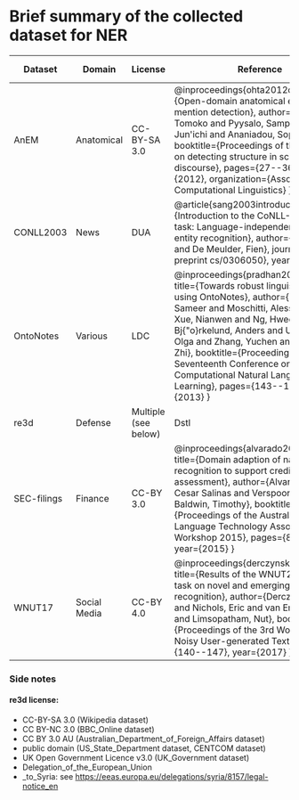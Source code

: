 # Brief summary of the collected dataset for NER

| Dataset     | Domain       | License              | Reference                                                    | # labeled sentences | # labels | Descriptions |
| ----------- | ------------ | -------------------- | ------------------------------------------------------------ | ------------------- | -------- | ------------ |
| AnEM        | Anatomical   | CC-BY-SA 3.0         | @inproceedings{ohta2012open,   title={Open-domain anatomical entity mention detection},   author={Ohta, Tomoko and Pyysalo, Sampo and Tsujii, Jun'ichi and Ananiadou, Sophia},   booktitle={Proceedings of the workshop on detecting structure in scholarly discourse},   pages={27--36},   year={2012},   organization={Association for Computational Linguistics} } | 4697                | 12       |              |
| CONLL2003   | News         | DUA                  | @article{sang2003introduction,   title={Introduction to the CoNLL-2003 shared task: Language-independent named entity recognition},   author={Sang, Erik F and De Meulder, Fien},   journal={arXiv preprint cs/0306050},   year={2003} } | 20679               | 5        |              |
| OntoNotes   | Various      | LDC                  | @inproceedings{pradhan2013towards,   title={Towards robust linguistic analysis using OntoNotes},   author={Pradhan, Sameer and Moschitti, Alessandro and Xue, Nianwen and Ng, Hwee Tou and Bj{\"o}rkelund, Anders and Uryupina, Olga and Zhang, Yuchen and Zhong, Zhi},   booktitle={Proceedings of the Seventeenth Conference on Computational Natural Language Learning},   pages={143--152},   year={2013} } | 159615              | 19       |              |
| re3d        | Defense      | Multiple (see below) | Dstl                                                         | 961                 | 11       |              |
| SEC-filings | Finance      | CC-BY 3.0            | @inproceedings{alvarado2015domain,   title={Domain adaption of named entity recognition to support credit risk assessment},   author={Alvarado, Julio Cesar Salinas and Verspoor, Karin and Baldwin, Timothy},   booktitle={Proceedings of the Australasian Language Technology Association Workshop 2015},   pages={84--90},   year={2015} } | 1467                | 5        |              |
| WNUT17      | Social Media | CC-BY 4.0            | @inproceedings{derczynski2017results,   title={Results of the WNUT2017 shared task on novel and emerging entity recognition},   author={Derczynski, Leon and Nichols, Eric and van Erp, Marieke and Limsopatham, Nut},   booktitle={Proceedings of the 3rd Workshop on Noisy User-generated Text},   pages={140--147},   year={2017} } | 5657                | 7        |              |



### Side notes

#### re3d license:

- CC-BY-SA 3.0 (Wikipedia dataset)
- CC BY-NC 3.0 (BBC_Online dataset)
- CC BY 3.0 AU (Australian_Department_of_Foreign_Affairs dataset)
- public domain (US_State_Department dataset, CENTCOM dataset)
- UK Open Government Licence v3.0 (UK_Government dataset)
- Delegation_of_the_European_Union
- _to_Syria: see https://eeas.europa.eu/delegations/syria/8157/legal-notice_en